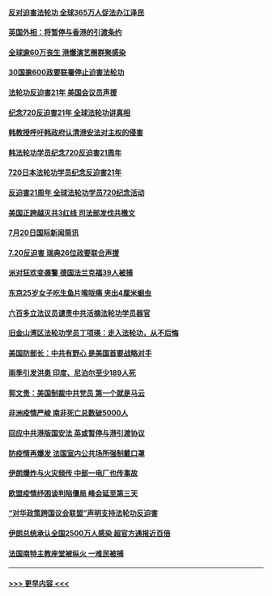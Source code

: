 #### [反对迫害法轮功 全球365万人促法办江泽民](../pages/prog202/a102898031.md?t=07210051) 
#### [英国外相：将暂停与香港的引渡条约](../pages/prog202/a102898033.md?t=07210051) 
#### [全球逾60万丧生 港爆演艺圈群聚感染](../pages/prog202/a102898035.md?t=07210051) 
#### [30国逾600政要联署停止迫害法轮功](../pages/prog202/a102898055.md?t=07210051) 
#### [法轮功反迫害21年 美国会议员声援](../pages/prog202/a102898043.md?t=07210051) 
#### [纪念720反迫害21年 全球法轮功讲真相](../pages/prog202/a102898040.md?t=07210051) 
#### [韩教授呼吁韩政府认清港安法对主权的侵害](../pages/prog202/a102897982.md?t=07210051) 
#### [韩法轮功学员纪念720反迫害21周年](../pages/prog202/a102897952.md?t=07210051) 
#### [720日本法轮功学员纪念反迫害21年](../pages/prog202/a102897949.md?t=07210051) 
#### [反迫害21周年 全球法轮功学员720纪念活动](../pages/prog202/a102897467.md?t=07210051) 
#### [美国正跨越灭共3红线 司法部发伐共檄文](../pages/prog202/a102897840.md?t=07210051) 
#### [7月20日国际新闻简讯](../pages/prog202/a102897803.md?t=07210051) 
#### [7.20反迫害  瑞典26位政要联合声援](../pages/prog202/a102897805.md?t=07210051) 
#### [派对狂欢变袭警 德国法兰克福39人被捕](../pages/prog202/a102897758.md?t=07210051) 
#### [东京25岁女子吃生鱼片喉咙痛 夹出4厘米蛔虫](../pages/prog202/a102897757.md?t=07210051) 
#### [六百多立法议员谴责中共活摘法轮功学员器官](../pages/prog202/a102897743.md?t=07210051) 
#### [旧金山湾区法轮功学员丁项瑛：走入法轮功，从不后悔](../pages/prog202/a102897738.md?t=07210051) 
#### [美国防部长：中共有野心 是美国首要战略对手](../pages/prog202/a102897726.md?t=07210051) 
#### [雨季引发洪患 印度、尼泊尔至少189人死](../pages/prog202/a102897722.md?t=07210051) 
#### [郭文贵：美国制裁中共党员 第一个就是马云](../pages/prog202/a102897708.md?t=07210051) 
#### [非洲疫情严峻 南非死亡总数破5000人](../pages/prog202/a102897705.md?t=07210051) 
#### [回应中共港版国安法 英或暂停与港引渡协议](../pages/prog202/a102897605.md?t=07210051) 
#### [防疫情再爆发 法国室内公共场所强制戴口罩](../pages/prog202/a102897671.md?t=07210051) 
#### [伊朗爆炸与火灾频传 中部一电厂也传事故](../pages/prog202/a102897636.md?t=07210051) 
#### [欧盟疫情纾困谈判陷僵局 峰会延至第三天](../pages/prog202/a102897427.md?t=07210051) 
#### [“对华政策跨国议会联盟”声明支持法轮功反迫害](../pages/prog202/a102897511.md?t=07210051) 
#### [伊朗总统承认全国2500万人感染 超官方通报近百倍](../pages/prog202/a102897482.md?t=07210051) 
#### [法国南特主教座堂被纵火 一难民被捕](../pages/prog202/a102897472.md?t=07210051) 

----
#### [ >>> 更早内容 <<< ](../indexes/prog202-earlier.md)
